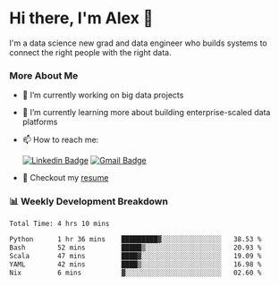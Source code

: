 # Hi there, I'm Alex  👋

I'm a data science new grad and data engineer who builds systems to connect the right people with the right data. 

### More About Me

- 🔭 I’m currently working on big data projects
- 🌱 I’m currently learning more about building enterprise-scaled data platforms
- 📫 How to reach me:

  [![Linkedin Badge](https://img.shields.io/badge/LinkedIn-0077B5?style=for-the-badge&logo=linkedin&logoColor=white)](https://www.linkedin.com/in/alex-chen-112523chen/) [![Gmail Badge](https://img.shields.io/badge/Gmail-D14836?style=for-the-badge&logo=gmail&logoColor=white)](mailto:itsalexchen@gmail.com)
- 📝 Checkout my [resume](https://itsalexchen.vercel.app/AlexChenResume.pdf)



### 📊 Weekly Development Breakdown
<!--START_SECTION:waka-->

```txt
Total Time: 4 hrs 10 mins

Python      1 hr 36 mins    █████████▓░░░░░░░░░░░░░░░   38.53 %
Bash        52 mins         █████▒░░░░░░░░░░░░░░░░░░░   20.93 %
Scala       47 mins         ████▓░░░░░░░░░░░░░░░░░░░░   19.09 %
YAML        42 mins         ████▒░░░░░░░░░░░░░░░░░░░░   16.98 %
Nix         6 mins          ▓░░░░░░░░░░░░░░░░░░░░░░░░   02.60 %
```

<!--END_SECTION:waka-->
